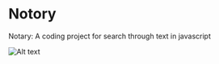 # Notory
Notary: A coding project for search through text in javascript

![Alt text](D:\scr.jpg?raw=true "Title")
